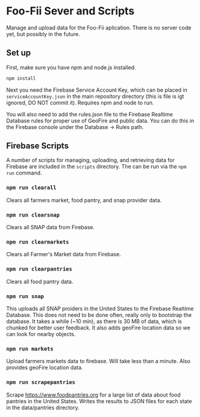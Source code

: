 # Foo-Fii Sever and Scripts

Manage and upload data for the Foo-Fii aplication. There is no server code yet, but possibly in the future.

## Set up

First, make sure you have npm and node.js installed.

```bash
npm install
```

Next you need the Firebase Service Account Key, which can be placed in `serviceAccountKey.json` in
the main repository directory (this is file is igt ignored, DO NOT commit it). Requires npm and node
to run.

You will also need to add the rules.json file to the Firebase Realtime Database rules for proper use of
GeoFire and public data. You can do this in the Firebase console under the Database -> Rules path.

## Firebase Scripts

A number of scripts for managing, uploading, and retrieving data for Firebase are
included in the `scripts` directory. The can be run via the `npm run` command.

### `npm run clearall`

Clears all farmers market, food pantry, and snap provider data.

### `npm run clearsnap`

Clears all SNAP data from Firebase.

### `npm run clearmarkets`

Clears all Farmer's Market data from Firebase.

### `npm run clearpantries`

Clears all food pantry data.

### `npm run snap`

This uploads all SNAP proiders in the United States to the Firebase Realtime Database. This does not
need to be done often, really only to bootstrap the database. It takes a while (~10 min), as there is 30 MB of data,
which is chunked for better user feedback. It also adds geoFire location data so we can look for nearby objects.

### `npm run markets`

Upload farmers markets data to firebase. Will take less than a minute. Also provides geoFire location data.

### `npm run scrapepantries`

Scrape https://www.foodpantries.org for a large list of data about food pantries in the United States. Writes
the results to JSON files for each state in the data/pantries directory.

